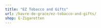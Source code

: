 ```yaml
---
title: "EZ Tobacco and Gifts"
url: /havre-de-grace/ez-tobacco-and-gifts/
shop: E-Zigaretten
---
```

